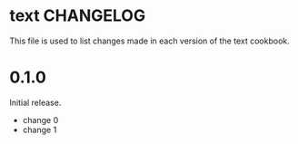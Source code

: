 # text CHANGELOG

This file is used to list changes made in each version of the text cookbook.

# 0.1.0

Initial release.

- change 0
- change 1

